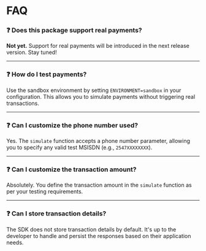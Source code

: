 # FAQ

### ❓ Does this package support real payments?

**Not yet.** Support for real payments will be introduced in the next release version. Stay tuned!

---

### ❓ How do I test payments?

Use the sandbox environment by setting `ENVIRONMENT=sandbox` in your configuration. This allows you to simulate payments without triggering real transactions.

---

### ❓ Can I customize the phone number used?

Yes. The `simulate` function accepts a phone number parameter, allowing you to specify any valid test MSISDN (e.g., `2547XXXXXXXX`).

---

### ❓ Can I customize the transaction amount?

Absolutely. You define the transaction amount in the `simulate` function as per your testing requirements.

---

### ❓ Can I store transaction details?

The SDK does not store transaction details by default. It's up to the developer to handle and persist the responses based on their application needs.
